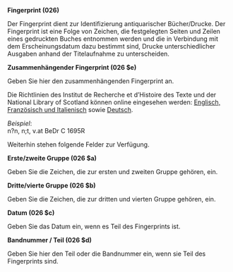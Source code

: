 **Fingerprint (026)**

Der Fingerprint dient zur Identifizierung antiquarischer Bücher/Drucke. Der Fingerprint ist eine Folge von Zeichen, die festgelegten Seiten und Zeilen eines gedruckten Buches entnommen werden und die in Verbindung mit dem Erscheinungsdatum dazu bestimmt sind, Drucke unterschiedlicher Ausgaben anhand der Titelaufnahme zu unterscheiden.

**Zusammenhängender Fingerprint (026 $e)**

Geben Sie hier den zusammenhängenden Fingerprint an.

Die Richtlinien des Institut de Recherche et d’Histoire des Texte und der National Library of Scotland können online eingesehen werden: [Englisch, Französisch und Italienisch](http://edit16.iccu.sbn.it/web_iccu/info/en/Impronta_notiziario.htm) sowie [Deutsch](https://katalogbeta.slub-dresden.de/id/0001617101/#detail).

_Beispiel_:  
n?n, n;t, v.at BeDr C 1695R

Weiterhin stehen folgende Felder zur Verfügung.  

**Erste/zweite Gruppe (026 $a)**

Geben Sie die Zeichen, die zur ersten und zweiten Gruppe gehören, ein.

**Dritte/vierte Gruppe (026 $b)**

Geben Sie die Zeichen, die zur dritten und vierten Gruppe gehören, ein.

**Datum (026 $c)**

Geben Sie das Datum ein, wenn es Teil des Fingerprints ist.

**Bandnummer / Teil (026 $d)**

Geben Sie hier den Teil oder die Bandnummer ein, wenn sie Teil des Fingerprints sind.